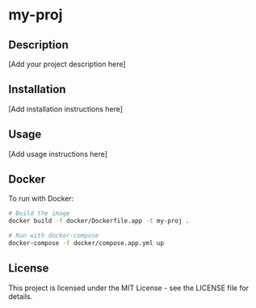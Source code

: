 # my-proj

## Description

[Add your project description here]

## Installation

[Add installation instructions here]

## Usage

[Add usage instructions here]

## Docker

To run with Docker:

```bash
# Build the image
docker build -f docker/Dockerfile.app -t my-proj .

# Run with docker-compose
docker-compose -f docker/compose.app.yml up
```

## License

This project is licensed under the MIT License - see the LICENSE file for details.
